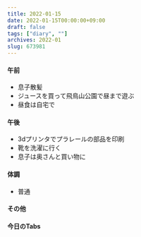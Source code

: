 ```yaml
---
title: 2022-01-15
date: 2022-01-15T00:00:00+09:00
draft: false
tags: ["diary", ""]
archives: 2022-01
slug: 673981
---
```

#### 午前
- 息子散髪
- ジュースを買って飛鳥山公園で昼まで遊ぶ
- 昼食は自宅で
#### 午後
- 3dプリンタでプラレールの部品を印刷
- 靴を洗濯に行く
- 息子は奥さんと買い物に
#### 体調
- 普通
#### その他
#### 今日のTabs